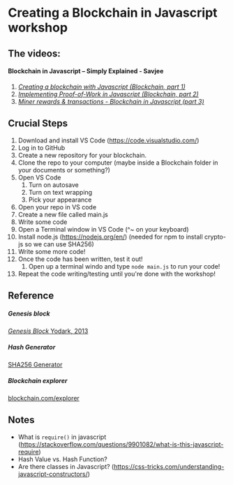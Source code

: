 # Creating a Blockchain in Javascript workshop

## The videos:
#### Blockchain in Javascript – Simply Explained - Savjee
1. <a href="https://www.youtube.com/watch?v=zVqczFZr124" target="blank"> _Creating a blockchain with Javascript (Blockchain, part 1)_</a> 
1. <a href="https://www.youtube.com/watch?v=HneatE69814" target="blank"> _Implementing Proof-of-Work in Javascript (Blockchain, part 2)_</a>
1. <a href="https://www.youtube.com/watch?v=fRV6cGXVQ4I" target="blank"> _Miner rewards & transactions - Blockchain in Javascript (part 3)_</a>

## Crucial Steps
1. Download and install VS Code (<a href="https://code.visualstudio.com/" target="blank">https://code.visualstudio.com/</a>)
1. Log in to GitHub
1. Create a new repository for your blockchain.
1. Clone the repo to your computer (maybe inside a Blockchain folder in your documents or something?)
1. Open VS Code
    1. Turn on autosave
    1. Turn on text wrapping
    1. Pick your appearance
1. Open your repo in VS code
1. Create a new file called main.js
1. Write some code
1. Open a Terminal window in VS Code (^~ on your keyboard)
1. Install node.js (<a href="https://nodejs.org/en/" target="blank">https://nodejs.org/en/</a>) (needed for npm to install crypto-js so we can use SHA256)
1. Write some more code!
1. Once the code has been written, test it out!
    1. Open up a terminal windo and type ` node main.js ` to run your code!
1. Repeat the code writing/testing until you're done with the workshop!


## Reference

##### Genesis block
<a href="https://www.furtherfield.org/wp-content/uploads/2014/10/0150-yodark-genesis-block.jpg" target="blank">_Genesis Block_ Yodark, 2013</a>

##### Hash Generator
<a href="https://passwordsgenerator.net/sha256-hash-generator/" target="blank">SHA256 Generator</a>

##### Blockchain explorer
<a href="https://www.blockchain.com/explorer" target="blank">blockchain.com/explorer</a>



## Notes
* What is `require()` in javascript (<a href="https://stackoverflow.com/questions/9901082/what-is-this-javascript-require" target="blank">https://stackoverflow.com/questions/9901082/what-is-this-javascript-require</a>)
* Hash Value vs. Hash Function?
* Are there classes in Javascript? (<a href="https://css-tricks.com/understanding-javascript-constructors/" target="blank">https://css-tricks.com/understanding-javascript-constructors/</a>)
